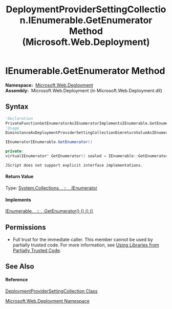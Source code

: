 ﻿---
title: DeploymentProviderSettingCollection.IEnumerable.GetEnumerator Method  (Microsoft.Web.Deployment)
TOCTitle: IEnumerable.GetEnumerator Method
ms:assetid: M:Microsoft.Web.Deployment.DeploymentProviderSettingCollection.System#Collections#IEnumerable#GetEnumerator
ms:mtpsurl: https://msdn.microsoft.com/en-us/library/Dd543346(v=VS.90)
ms:contentKeyID: 20209101
ms.date: 05/02/2012
mtps_version: v=VS.90
f1_keywords:
- Microsoft.Web.Deployment.DeploymentProviderSettingCollection.IEnumerable.GetEnumerator
- Microsoft::Web::Deployment::DeploymentProviderSettingCollection::IEnumerable::GetEnumerator
dev_langs:
- CSharp
- JScript
- VB
- c++
api_location:
- Microsoft.Web.Deployment.dll
api_name:
- Microsoft.Web.Deployment.DeploymentProviderSettingCollection.GetEnumerator
api_type:
- Managed
topic_type:
- apiref
- kbSyntax
product_family_name: VS
ROBOTS: INDEX,FOLLOW
---

# IEnumerable.GetEnumerator Method

**Namespace:**  [Microsoft.Web.Deployment](microsoft-web-deployment-namespace.md)  
**Assembly:**  Microsoft.Web.Deployment (in Microsoft.Web.Deployment.dll)

## Syntax

``` vb
'Declaration
PrivateFunctionGetEnumeratorAsIEnumeratorImplementsIEnumerable.GetEnumerator
'Usage
DiminstanceAsDeploymentProviderSettingCollectionDimreturnValueAsIEnumeratorreturnValue = CType(instance, IEnumerable).GetEnumerator()
```

``` csharp
IEnumeratorIEnumerable.GetEnumerator()
```

``` c++
private:
virtualIEnumerator^ GetEnumerator() sealed = IEnumerable::GetEnumerator
```

``` jscript
JScript does not support explicit interface implementations.
```

#### Return Value

Type: [System.Collections. . :: . .IEnumerator](https://msdn.microsoft.com/en-us/library/1t2267t6\(v=vs.90\))  

#### Implements

[IEnumerable. . :: . .GetEnumerator() () () ()](https://msdn.microsoft.com/en-us/library/5zae5365\(v=vs.90\))  

## Permissions

  - Full trust for the immediate caller. This member cannot be used by partially trusted code. For more information, see [Using Libraries from Partially Trusted Code](https://msdn.microsoft.com/en-us/library/8skskf63\(v=vs.90\)).

## See Also

#### Reference

[DeploymentProviderSettingCollection Class](deploymentprovidersettingcollection-class-microsoft-web-deployment.md)

[Microsoft.Web.Deployment Namespace](microsoft-web-deployment-namespace.md)

